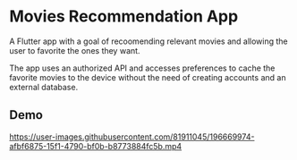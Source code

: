
# Movies Recommendation App

A Flutter app with a goal of recoomending relevant movies and allowing the user to favorite the ones they want.

The app uses an authorized API and accesses preferences to cache the favorite movies to the device without the need of creating accounts and an external database.



## Demo



https://user-images.githubusercontent.com/81911045/196669974-afbf6875-15f1-4790-bf0b-b8773884fc5b.mp4

